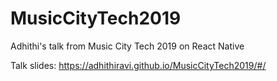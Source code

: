 # MusicCityTech2019
Adhithi's talk from Music City Tech 2019 on React Native

Talk slides: https://adhithiravi.github.io/MusicCityTech2019/#/
